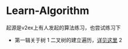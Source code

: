 Learn-Algorithm
========
起源是v2ex上有人发起的算法练习，也尝试练习下

 - 第一辑关于树
    1 二叉树的建立遍历，[详见这里](http://blog.csdn.net/tankpt/article/details/20220047) 
    2
